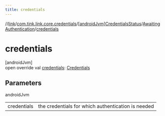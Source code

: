 ```yaml
---
title: credentials
---
```

//[link](../../../../index.html)/[com.tink.link.core.credentials](../../index.html)/[[androidJvm]CredentialsStatus](../index.html)/[AwaitingAuthentication](index.html)/[credentials](credentials.html)



# credentials



[androidJvm]\
open override val [credentials](credentials.html): [Credentials](../../../com.tink.model.credentials/[android-jvm]-credentials/index.html)



## Parameters


androidJvm

| | |
|---|---|
| credentials | the credentials for which authentication is needed |




